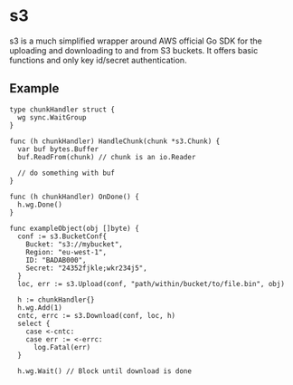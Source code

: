 # s3

s3 is a much simplified wrapper around AWS official Go SDK for the uploading and downloading to and from S3 buckets. It offers basic functions and only key id/secret authentication.

## Example

```
type chunkHandler struct {
  wg sync.WaitGroup
}

func (h chunkHandler) HandleChunk(chunk *s3.Chunk) {
  var buf bytes.Buffer
  buf.ReadFrom(chunk) // chunk is an io.Reader

  // do something with buf
}

func (h chunkHandler) OnDone() {
  h.wg.Done()
}

func exampleObject(obj []byte) {
  conf := s3.BucketConf{
    Bucket: "s3://mybucket",
    Region: "eu-west-1",
    ID: "BADAB000",
    Secret: "24352fjkle;wkr234j5",
  }
  loc, err := s3.Upload(conf, "path/within/bucket/to/file.bin", obj)

  h := chunkHandler{}
  h.wg.Add(1)
  cntc, errc := s3.Download(conf, loc, h)
  select {
    case <-cntc:
	case err := <-errc:
	  log.Fatal(err)
  }

  h.wg.Wait() // Block until download is done

```
